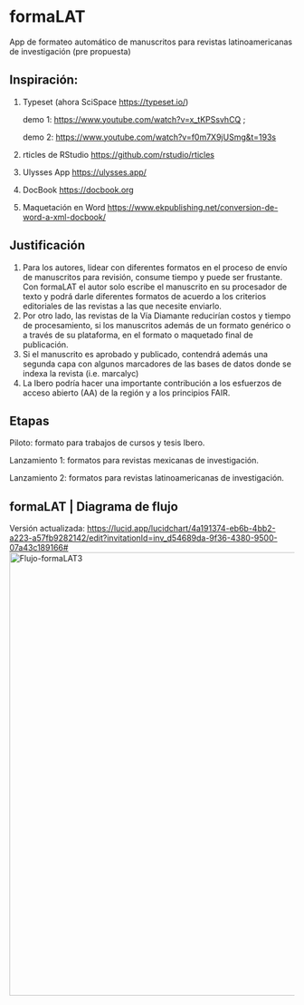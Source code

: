 # formaLAT
App de formateo automático de manuscritos para revistas latinoamericanas de investigación
(pre propuesta)
## Inspiración: 
1) Typeset (ahora SciSpace  https://typeset.io/)

   demo 1: https://www.youtube.com/watch?v=x_tKPSsvhCQ ;

   demo 2: https://www.youtube.com/watch?v=f0m7X9jUSmg&t=193s

2) rticles de RStudio
https://github.com/rstudio/rticles
3) Ulysses App
https://ulysses.app/
4) DocBook
https://docbook.org
5) Maquetación en Word
https://www.ekpublishing.net/conversion-de-word-a-xml-docbook/

## Justificación
1. Para los autores, lidear con diferentes formatos en el proceso de envío de manuscritos para revisión, consume tiempo y puede ser frustante. Con formaLAT el autor solo escribe el manuscrito en su procesador de texto y podrá darle diferentes formatos de acuerdo a los criterios editoriales de las revistas a las que necesite enviarlo. 
2. Por otro lado, las revistas de la Vía Diamante reducirían costos y tiempo de procesamiento, si los manuscritos además de un formato genérico o a través de su plataforma, en el formato o maquetado final de publicación.
3. Si el manuscrito es aprobado y publicado, contendrá además una segunda capa con algunos marcadores de las bases de datos donde se indexa la revista (i.e. marcalyc)
4. La Ibero podría hacer una importante contribución a los esfuerzos de acceso abierto (AA) de la región y a los principios FAIR.

## Etapas
Piloto: formato para trabajos de cursos y tesis Ibero.

Lanzamiento 1: formatos para revistas mexicanas de investigación.

Lanzamiento 2: formatos para revistas latinoamericanas de investigación.

## formaLAT | Diagrama de flujo
Versión actualizada: https://lucid.app/lucidchart/4a191374-eb6b-4bb2-a223-a57fb9282142/edit?invitationId=inv_d54689da-9f36-4380-9500-07a43c189166#
<img width="782" alt="Flujo-formaLAT3" src="https://user-images.githubusercontent.com/69394840/173155316-02297b5e-5fc6-4aa1-810f-9fca8ff8eb93.png">


